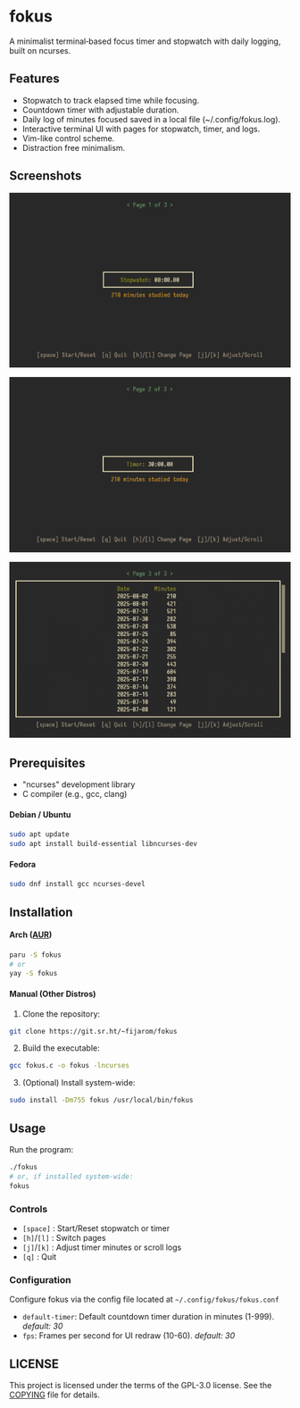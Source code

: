 # fokus

A minimalist terminal‐based focus timer and stopwatch with daily logging, built on ncurses. 

## Features
- Stopwatch to track elapsed time while focusing.
- Countdown timer with adjustable duration.
- Daily log of minutes focused saved in a local file (~/.config/fokus.log).
- Interactive terminal UI with pages for stopwatch, timer, and logs.
- Vim-like control scheme.
- Distraction free minimalism.

## Screenshots
![Stopwatch Page](assets/stopwatch.png)

![Timer Page](assets/timer.png)

![Logs Page](assets/logs.gif)

## Prerequisites
- "ncurses" development library
- C compiler (e.g., gcc, clang)
#### Debian / Ubuntu
```bash
sudo apt update
sudo apt install build-essential libncurses-dev
```
#### Fedora
```bash
sudo dnf install gcc ncurses-devel
```

## Installation
#### Arch ([AUR](https://aur.archlinux.org/packages/fokus))
```bash
paru -S fokus
# or
yay -S fokus
```
#### Manual (Other Distros)
1. Clone the repository:
```bash
git clone https://git.sr.ht/~fijarom/fokus
```
2. Build the executable:
```bash
gcc fokus.c -o fokus -lncurses
```
3. (Optional) Install system-wide:
```bash
sudo install -Dm755 fokus /usr/local/bin/fokus
```

## Usage
Run the program:
```bash
./fokus
# or, if installed system-wide:
fokus
```
### Controls
- `[space]` : Start/Reset stopwatch or timer
- `[h]`/`[l]` : Switch pages
- `[j]`/`[k]` : Adjust timer minutes or scroll logs
- `[q]` : Quit
### Configuration
Configure fokus via the config file located at `~/.config/fokus/fokus.conf`

- `default-timer`: Default countdown timer duration in minutes (1-999). *default: 30*
- `fps`: Frames per second for UI redraw (10-60). *default: 30*

## LICENSE
This project is licensed under the terms of the GPL-3.0 license. See the [COPYING](./COPYING) file for details.


